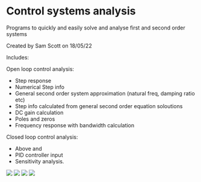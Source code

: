 # Control systems analysis

Programs to quickly and easily solve and analyse first and second order systems

Created by Sam Scott on 18/05/22

Includes:

Open loop control analysis:

- Step response
- Numerical Step info
- General second order system approximation (natural freq, damping ratio etc)
- Step info calculated from general second order equation soloutions
- DC gain calculation
- Poles and zeros
- Frequency response with bandwidth calculation


Closed loop control analysis:
- Above and
- PID controller input
- Sensitivity analysis.


<img src=https://github.com/robosam2003/2nd-Order-Systems-MATLAB/blob/master/resources/closedLoopFreqResponseAndGeneral2nd.jpg>

<img src=https://github.com/robosam2003/2nd-Order-Systems-MATLAB/blob/master/resources/closedLoopSensitivity.jpg>

<img src=https://github.com/robosam2003/2nd-Order-Systems-MATLAB/blob/master/resources/openLoopStepResponse.jpg>

<img src=https://github.com/robosam2003/2nd-Order-Systems-MATLAB/blob/master/resources/openLoopStepInfo.jpg>
